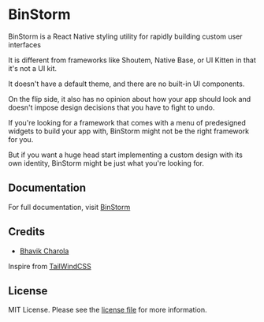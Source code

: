 # BinStorm
BinStorm is a React Native styling utility for rapidly building custom user interfaces

It is different from frameworks like Shoutem, Native Base, or UI Kitten in that it's not a UI kit.

It doesn't have a default theme, and there are no built-in UI components.

On the flip side, it also has no opinion about how your app should look and doesn't impose design decisions that you have to fight to undo.

If you're looking for a framework that comes with a menu of predesigned widgets to build your app with, BinStorm might not be the right framework for you.

But if you want a huge head start implementing a custom design with its own identity, BinStorm might be just what you're looking for.

## Documentation
For full documentation, visit [BinStorm](https://docs-binstorm.binbytes.com)

## Credits

- [Bhavik Charola](https://github.com/bhavik66)


Inspire from [TailWindCSS](https://tailwindcss.com/)

## License

MIT License. Please see the [license file](LICENSE.md) for more information.